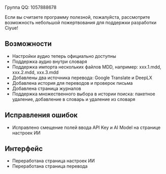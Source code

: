 Группа QQ: 1057888678

Если вы считаете программу полезной, пожалуйста, рассмотрите возможность небольшой пожертвования для поддержки разработки Ciyue!

## Возможности

* Настройки аудио теперь официально доступны
* Поддержка аудио внутри словаря
* Поддержка импорта нескольких файлов MDD, например: xxx.1.mdd, xxx.2.mdd, xxx.3.mdd
* Добавлены два источника перевода: Google Translate и DeepLX
* Добавлена история для переводов и проверок письма
* Добавлена страница журналов
* Поддержка множественного выбора в истории поиска: пакетное удаление, добавление в словарь и удаление из словаря

## Исправления ошибок

* Исправлено смещение полей ввода API Key и AI Model на странице настроек ИИ

## Интерфейс

* Переработана страница настроек ИИ
* Переработана страница перевода
